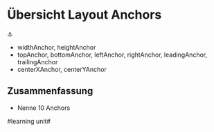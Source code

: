 # Übersicht Layout Anchors
⚓️

- widthAnchor, heightAnchor
- topAnchor, bottomAnchor, leftAnchor, rightAnchor, leadingAnchor, trailingAnchor
- centerXAnchor, centerYAnchor

## Zusammenfassung
- Nenne 10 Anchors

#learning unit#